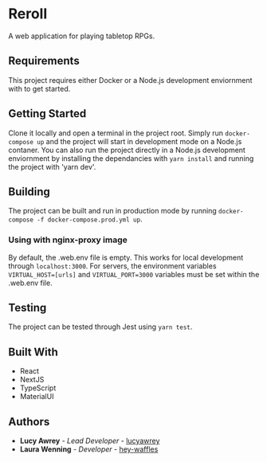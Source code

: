# Reroll
A web application for playing tabletop RPGs.

## Requirements
This project requires either Docker or a Node.js development enviornment with to get started.

## Getting Started
Clone it locally and open a terminal in the project root. Simply run `docker-compose up` and the project will start in development mode on a Node.js contaner. You can also run the project directly in a Node.js development enviornment by installing the dependancies with `yarn install` and running the project with 'yarn dev'.

## Building
The project can be built and run in production mode by running `docker-compose -f docker-compose.prod.yml up`.

### Using with nginx-proxy image
By default, the .web.env file is empty. This works for local development through `localhost:3000`. For servers, the environment variables `VIRTUAL_HOST=[urls]` and  `VIRTUAL_PORT=3000` variables must be set within the .web.env file. 

## Testing
The project can be tested through Jest using `yarn test`.

## Built With
* React
* NextJS
* TypeScript
* MaterialUI

## Authors
* **Lucy Awrey** - *Lead Developer* - [lucyawrey](https://github.com/lucyawrey)
* **Laura Wenning** - *Developer* - [hey-waffles](https://github.com/hey-waffles)
